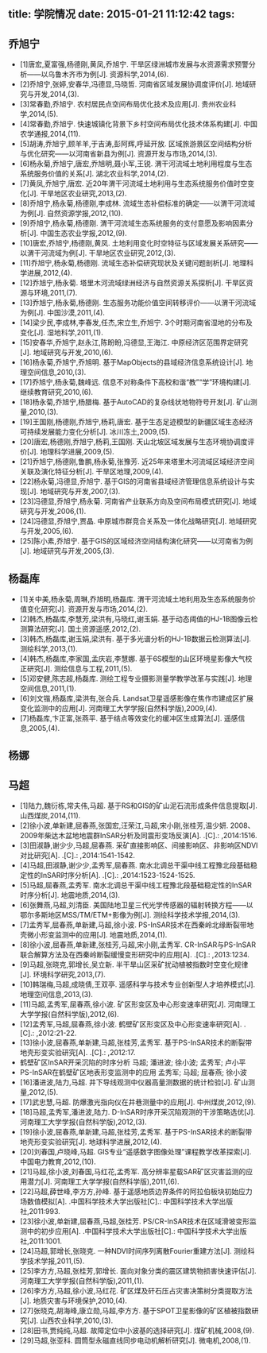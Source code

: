 title: 学院情况
date: 2015-01-21 11:12:42
tags:
---
## 乔旭宁
* [1]唐宏,夏富强,杨德刚,黄凤,乔旭宁. 干旱区绿洲城市发展与水资源需求预警分析——以乌鲁木齐市为例[J]. 资源科学,2014,(6).
* [2]乔旭宁,张婷,安春华,冯德显,马晓哲. 河南省区域发展协调度评价[J]. 地域研究与开发,2014,(3).
* [3]常春勤,乔旭宁. 农村居民点空间布局优化技术及应用[J]. 贵州农业科学,2014,(5).
* [4]常春勤,乔旭宁. 快速城镇化背景下乡村空间布局优化技术体系构建[J]. 中国农学通报,2014,(11).
* [5]胡涛,乔旭宁,顾羊羊,于吉涛,彭阿辉,呼延开放. 区域旅游景区空间结构分析与优化研究——以河南省新县为例[J]. 资源开发与市场,2014,(3).
* [6]杨永菊,乔旭宁,唐宏,乔旭明,聂小军,王锐. 渭干河流域土地利用程度与生态系统服务价值的关系[J]. 湖北农业科学,2014,(2).
* [7]黄凤,乔旭宁,唐宏. 近20年渭干河流域土地利用与生态系统服务价值时空变化[J]. 干旱地区农业研究,2013,(2).
* [8]乔旭宁,杨永菊,杨德刚,李成林. 流域生态补偿标准的确定——以渭干河流域为例[J]. 自然资源学报,2012,(10).
* [9]乔旭宁,杨永菊,杨德刚. 渭干河流域生态系统服务的支付意愿及影响因素分析[J]. 中国生态农业学报,2012,(9).
* [10]唐宏,乔旭宁,杨德刚,黄凤. 土地利用变化时空特征与区域发展关系研究——以渭干河流域为例[J]. 干旱地区农业研究,2012,(3).
* [11]乔旭宁,杨永菊,杨德刚. 流域生态补偿研究现状及关键问题剖析[J]. 地理科学进展,2012,(4).
* [12]乔旭宁,杨永菊. 塔里木河流域绿洲经济与自然资源关系探析[J]. 干旱区资源与环境,2011,(7).
* [13]乔旭宁,杨永菊,杨德刚. 生态服务功能价值空间转移评价——以渭干河流域为例[J]. 中国沙漠,2011,(4).
* [14]梁少民,李成林,李春发,任杰,宋立生,乔旭宁. 3个时期河南省湿地的分布及变化[J]. 湿地科学,2011,(1).
* [15]安春华,乔旭宁,赵永江,陈盼盼,冯德显,王海江. 中原经济区范围界定研究[J]. 地域研究与开发,2010,(6).
* [16]杨永菊,乔旭宁,乔旭明. 基于MapObjects的县域经济信息系统设计[J]. 地理空间信息,2010,(3).
* [17]乔旭宁,杨永菊,魏峰远. 信息不对称条件下高校和谐“教”“学”环境构建[J]. 继续教育研究,2010,(6).
* [18]杨永菊,乔旭宁,杨腊梅. 基于AutoCAD的复杂线状地物符号开发[J]. 矿山测量,2010,(3).
* [19]王国刚,杨德刚,乔旭宁,杨莉,唐宏. 基于生态足迹模型的新疆区域生态经济可持续发展能力变化分析[J]. 冰川冻土,2009,(5).
* [20]唐宏,杨德刚,乔旭宁,杨莉,王国刚. 天山北坡区域发展与生态环境协调度评价[J]. 地理科学进展,2009,(5).
* [21]乔旭宁,杨德刚,鲁鹏,杨永菊,张豫芳. 近25年来塔里木河流域区域经济空间关联及演化特征分析[J]. 干旱区地理,2009,(4).
* [22]杨永菊,冯德显,乔旭宁. 基于GIS的河南省县域经济管理信息系统设计与实现[J]. 地域研究与开发,2007,(3).
* [23]冯德显,乔旭宁,杨永菊. 河南省产业联系方向及空间布局模式研究[J]. 地域研究与开发,2006,(1).
* [24]冯德显,乔旭宁,贾晶. 中原城市群竞合关系及一体化战略研究[J]. 地域研究与开发,2005,(6).
* [25]陈小素,乔旭宁. 基于GIS的区域经济空间结构演化研究——以河南省为例[J]. 地域研究与开发,2005,(3).
## 杨磊库
* [1]关中美,杨永菊,周琳,乔旭明,杨磊库. 渭干河流域土地利用及生态系统服务价值变化研究[J]. 资源开发与市场,2014,(2).
* [2]韩杰,杨磊库,李慧芳,梁洪有,马晓红,谢玉娟. 基于动态阈值的HJ-1B图像云检测算法研究[J]. 国土资源遥感,2012,(2).
* [3]韩杰,杨磊库,谢玉娟,梁洪有. 基于多光谱分析的HJ-1B数据云检测算法[J]. 测绘科学,2013,(1).
* [4]韩杰,杨磊库,李家国,孟庆岩,李慧娜. 基于6S模型的山区环境星影像大气校正研究[J]. 测绘信息与工程,2011,(5).
* [5]邓安健,陈志超,杨磊库. 测绘工程专业摄影测量学教学改革与实践[J]. 地理空间信息,2011,(1).
* [6]刘文锴,杨磊库,梁洪有,张合兵. Landsat卫星遥感影像在焦作市建成区扩展变化监测中的应用[J]. 河南理工大学学报(自然科学版),2009,(4).
* [7]杨磊库,卞正富,张燕平. 基于结点等效变化的缓冲区生成算法[J]. 遥感信息,2005,(4).
## 杨娜
## 马超
* [1]陆力,魏衍栋,常夫伟,马超. 基于RS和GIS的矿山泥石流形成条件信息提取[J]. 山西煤炭,2014,(11).
* [2]徐小波,单新建,屈春燕,张国宏,汪荣江,马超,宋小刚,张桂芳,温少妍. 2008、2009年柴达木盆地地震群InSAR分析及同震形变场反演[A]. .[C].: ,2014:1516.
* [3]田淑静,谢少少,马超,屈春燕. 采矿直接影响区、间接影响区、非影响区NDVI对比研究[A]. .[C].: ,2014:1541-1542.
* [4]马超,田淑静,谢少少,孟秀军,屈春燕. 南水北调总干渠中线工程豫北段基础稳定性的InSAR时序分析[A]. .[C].: ,2014:1523-1524-1525.
* [5]马超,屈春燕,孟秀军. 南水北调总干渠中线工程豫北段基础稳定性的InSAR时序分析[J]. 地震地质,2014,(3).
* [6]张舞燕,马超,刘清臣. 美国陆地卫星三代光学传感器的辐射转换方程——以鄂尔多斯地区MSS/TM/ETM+影像为例[J]. 测绘科学技术学报,2014,(3).
* [7]孟秀军,屈春燕,单新建,马超,徐小波. PS-InSAR技术在西秦岭北缘断裂带地壳微小形变监测中的应用[J]. 地震地质,2014,(1).
* [8]徐小波,屈春燕,单新建,张桂芳,马超,宋小刚,孟秀军. CR-InSAR与PS-InSAR联合解算方法及在西秦岭断裂缓慢变形研究中的应用[A]. .[C].: ,2013:1234.
* [9]马超,张晓克,郭增长,吴立新. 半干旱山区采矿扰动植被指数时空变化规律[J]. 环境科学研究,2013,(7).
* [10]韩瑞梅,马超,成晓倩,王双亭. 遥感科学与技术专业创新型人才培养模式[J]. 地理空间信息,2013,(3).
* [11]马超,孟秀军,屈春燕,徐小波. 矿区形变区及中心形变速率研究[J]. 河南理工大学学报(自然科学版),2012,(6).
* [12]孟秀军,马超,屈春燕,徐小波. 鹤壁矿区形变区及中心形变速率研究[A]. .[C].: ,2012:21-22.
* [13]徐小波,屈春燕,单新建,马超,张桂芳,孟秀军. 基于PS-InSAR技术的断裂带地壳形变实验研究[A]. .[C].: ,2012:17.
* 鹤壁矿区InSAR开采沉陷的时序分析 	 马超; 潘进波; 徐小波; 孟秀军; 卢小平
* PS-InSAR在鹤壁矿区地表形变监测中的应用 	 孟秀军; 马超; 屈春燕; 徐小波
* [16]潘进波,陆力,马超. 井下导线观测中仪器高量测数据的统计检验[J]. 矿山测量,2012,(5).
* [17]武忠慧,马超. 防爆激光指向仪在井巷测量中的应用[J]. 中州煤炭,2012,(9).
* [18]马超,孟秀军,潘进波,陆力. D-InSAR时序开采沉陷观测的干涉策略选优[J]. 河南理工大学学报(自然科学版),2012,(3).
* [19]徐小波,屈春燕,单新建,马超,张桂芳,孟秀军. 基于PS-InSAR技术的断裂带地壳形变实验研究[J]. 地球科学进展,2012,(4).
* [20]刘春国,卢晓峰,马超. GIS专业“遥感数字图像处理”课程教学改革探索[J]. 中国电力教育,2012,(10).
* [21]马超,徐小波,刘春国,马红花,孟秀军. 高分辨率星载SAR矿区灾害监测的应用潜力[J]. 河南理工大学学报(自然科学版),2011,(6).
* [22]马超,薛世峰,李方方,孙峰. 基于遥感地质边界条件的阿拉伯板块初始应力场数值模拟[A]. .中国科学技术大学出版社[C].: 中国科学技术大学出版社,2011:993.
* [23]徐小波,单新建,屈春燕,马超,张桂芳. PS/CR-InSAR技术在区域滑坡变形监测中的初步应用[A]. .中国科学技术大学出版社[C].: 中国科学技术大学出版社,2011:1001.
* [24]马超,郭增长,张晓克. 一种NDVI时间序列离散Fourier重建方法[J]. 测绘科学技术学报,2011,(5).
* [25]李方方,马超,张桂芳,郭增长. 面向对象分类的震区建筑物损害快速评估[J]. 河南理工大学学报(自然科学版),2011,(1).
* [26]李方方,马超,徐小波,马红花. 矿区煤及矸石压占灾害决策树分类提取方法[J]. 地质灾害与环境保护,2010,(4).
* [27]张晓克,胡海峰,康立勋,马超,李方方. 基于SPOT卫星影像的矿区植被指数研究[J]. 山西农业科学,2010,(3).
* [28]田书,贾纯纯,马超. 故障定位中小波基的选择研究[J]. 煤矿机械,2008,(9).
* [29]马超,张亚科. 圆筒型永磁直线同步电动机解析研究[J]. 微电机,2008,(1).